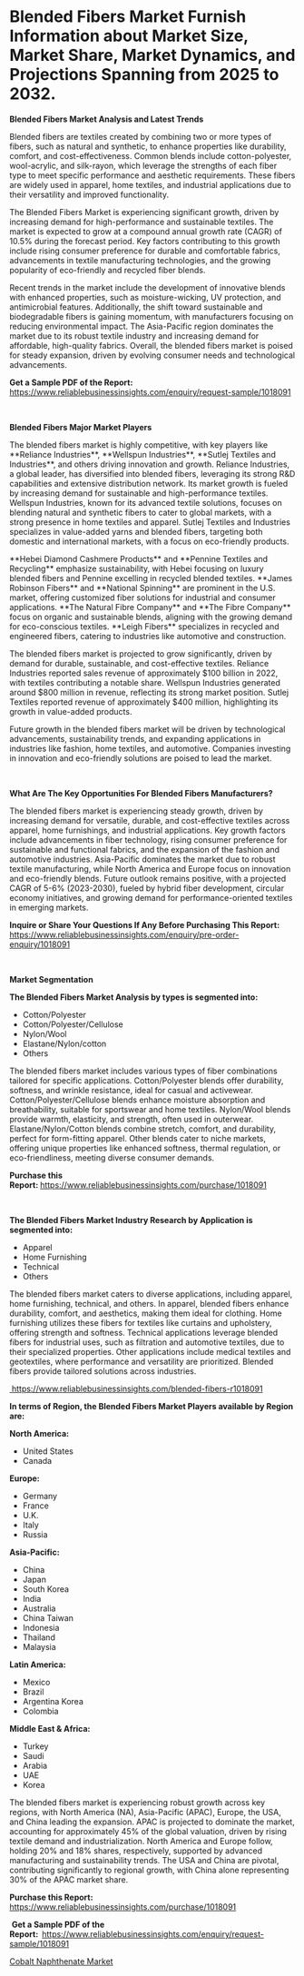 <p><h1>Blended Fibers Market Furnish Information about Market Size, Market Share, Market Dynamics, and Projections Spanning from 2025 to 2032.</h1></p><p><strong>Blended Fibers Market Analysis and Latest Trends</strong></p>
<p><p>Blended fibers are textiles created by combining two or more types of fibers, such as natural and synthetic, to enhance properties like durability, comfort, and cost-effectiveness. Common blends include cotton-polyester, wool-acrylic, and silk-rayon, which leverage the strengths of each fiber type to meet specific performance and aesthetic requirements. These fibers are widely used in apparel, home textiles, and industrial applications due to their versatility and improved functionality.</p><p>The Blended Fibers Market is experiencing significant growth, driven by increasing demand for high-performance and sustainable textiles. The market is expected to grow at a compound annual growth rate (CAGR) of 10.5% during the forecast period. Key factors contributing to this growth include rising consumer preference for durable and comfortable fabrics, advancements in textile manufacturing technologies, and the growing popularity of eco-friendly and recycled fiber blends.</p><p>Recent trends in the market include the development of innovative blends with enhanced properties, such as moisture-wicking, UV protection, and antimicrobial features. Additionally, the shift toward sustainable and biodegradable fibers is gaining momentum, with manufacturers focusing on reducing environmental impact. The Asia-Pacific region dominates the market due to its robust textile industry and increasing demand for affordable, high-quality fabrics. Overall, the blended fibers market is poised for steady expansion, driven by evolving consumer needs and technological advancements.</p></p>
<p><strong>Get a Sample PDF of the Report:&nbsp;</strong> <a href="https://www.reliablebusinessinsights.com/enquiry/request-sample/1018091?utm_campaign=2252&utm_medium=2&utm_source=Github&utm_content=ia&utm_term=25012025&utm_id=blended-fibers">https://www.reliablebusinessinsights.com/enquiry/request-sample/1018091</a></p>
<p>&nbsp;</p>
<p><strong>Blended Fibers Major Market Players</strong></p>
<p><p>The blended fibers market is highly competitive, with key players like **Reliance Industries**, **Wellspun Industries**, **Sutlej Textiles and Industries**, and others driving innovation and growth. Reliance Industries, a global leader, has diversified into blended fibers, leveraging its strong R&D capabilities and extensive distribution network. Its market growth is fueled by increasing demand for sustainable and high-performance textiles. Wellspun Industries, known for its advanced textile solutions, focuses on blending natural and synthetic fibers to cater to global markets, with a strong presence in home textiles and apparel. Sutlej Textiles and Industries specializes in value-added yarns and blended fibers, targeting both domestic and international markets, with a focus on eco-friendly products.</p><p>**Hebei Diamond Cashmere Products** and **Pennine Textiles and Recycling** emphasize sustainability, with Hebei focusing on luxury blended fibers and Pennine excelling in recycled blended textiles. **James Robinson Fibers** and **National Spinning** are prominent in the U.S. market, offering customized fiber solutions for industrial and consumer applications. **The Natural Fibre Company** and **The Fibre Company** focus on organic and sustainable blends, aligning with the growing demand for eco-conscious textiles. **Leigh Fibers** specializes in recycled and engineered fibers, catering to industries like automotive and construction.</p><p>The blended fibers market is projected to grow significantly, driven by demand for durable, sustainable, and cost-effective textiles. Reliance Industries reported sales revenue of approximately $100 billion in 2022, with textiles contributing a notable share. Wellspun Industries generated around $800 million in revenue, reflecting its strong market position. Sutlej Textiles reported revenue of approximately $400 million, highlighting its growth in value-added products.</p><p>Future growth in the blended fibers market will be driven by technological advancements, sustainability trends, and expanding applications in industries like fashion, home textiles, and automotive. Companies investing in innovation and eco-friendly solutions are poised to lead the market.</p></p>
<p>&nbsp;</p>
<p><strong>What Are The Key Opportunities For Blended Fibers Manufacturers?</strong></p>
<p><p>The blended fibers market is experiencing steady growth, driven by increasing demand for versatile, durable, and cost-effective textiles across apparel, home furnishings, and industrial applications. Key growth factors include advancements in fiber technology, rising consumer preference for sustainable and functional fabrics, and the expansion of the fashion and automotive industries. Asia-Pacific dominates the market due to robust textile manufacturing, while North America and Europe focus on innovation and eco-friendly blends. Future outlook remains positive, with a projected CAGR of 5-6% (2023-2030), fueled by hybrid fiber development, circular economy initiatives, and growing demand for performance-oriented textiles in emerging markets.</p></p>
<p><strong>Inquire or Share Your Questions If Any Before Purchasing This Report:</strong> <a href="https://www.reliablebusinessinsights.com/enquiry/pre-order-enquiry/1018091?utm_campaign=2252&utm_medium=2&utm_source=Github&utm_content=ia&utm_term=25012025&utm_id=blended-fibers">https://www.reliablebusinessinsights.com/enquiry/pre-order-enquiry/1018091</a></p>
<p>&nbsp;</p>
<p><strong>Market Segmentation</strong></p>
<p><strong>The Blended Fibers Market Analysis by types is segmented into:</strong></p>
<p><ul><li>Cotton/Polyester</li><li>Cotton/Polyester/Cellulose</li><li>Nylon/Wool</li><li>Elastane/Nylon/cotton</li><li>Others</li></ul></p>
<p><p>The blended fibers market includes various types of fiber combinations tailored for specific applications. Cotton/Polyester blends offer durability, softness, and wrinkle resistance, ideal for casual and activewear. Cotton/Polyester/Cellulose blends enhance moisture absorption and breathability, suitable for sportswear and home textiles. Nylon/Wool blends provide warmth, elasticity, and strength, often used in outerwear. Elastane/Nylon/Cotton blends combine stretch, comfort, and durability, perfect for form-fitting apparel. Other blends cater to niche markets, offering unique properties like enhanced softness, thermal regulation, or eco-friendliness, meeting diverse consumer demands.</p></p>
<p><strong>Purchase this Report:&nbsp;</strong><a href="https://www.reliablebusinessinsights.com/purchase/1018091?utm_campaign=2252&utm_medium=2&utm_source=Github&utm_content=ia&utm_term=25012025&utm_id=blended-fibers">https://www.reliablebusinessinsights.com/purchase/1018091</a></p>
<p>&nbsp;</p>
<p><strong>The Blended Fibers Market Industry Research by Application is segmented into:</strong></p>
<p><ul><li>Apparel</li><li>Home Furnishing</li><li>Technical</li><li>Others</li></ul></p>
<p><p>The blended fibers market caters to diverse applications, including apparel, home furnishing, technical, and others. In apparel, blended fibers enhance durability, comfort, and aesthetics, making them ideal for clothing. Home furnishing utilizes these fibers for textiles like curtains and upholstery, offering strength and softness. Technical applications leverage blended fibers for industrial uses, such as filtration and automotive textiles, due to their specialized properties. Other applications include medical textiles and geotextiles, where performance and versatility are prioritized. Blended fibers provide tailored solutions across industries.</p></p>
<p><a href="https://www.reliablebusinessinsights.com/blended-fibers-r1018091?utm_campaign=2252&utm_medium=2&utm_source=Github&utm_content=ia&utm_term=25012025&utm_id=blended-fibers">&nbsp;https://www.reliablebusinessinsights.com/blended-fibers-r1018091</a></p>
<p><strong>In terms of Region, the Blended Fibers Market Players available by Region are:</strong></p>
<p>
    <p> <strong> North America: </strong>
        <ul>
            <li>United States</li>
            <li>Canada</li>
        </ul>
        </p> 
    <p> <strong> Europe: </strong>
        <ul>
            <li>Germany</li>
            <li>France</li>
            <li>U.K.</li>
            <li>Italy</li>
            <li>Russia</li>
        </ul>
        </p> 
    <p> <strong> Asia-Pacific: </strong>
        <ul>
            <li>China</li>
            <li>Japan</li>
            <li>South Korea</li>
            <li>India</li>
            <li>Australia</li>
            <li>China Taiwan</li>
            <li>Indonesia</li>
            <li>Thailand</li>
            <li>Malaysia</li>
        </ul>
        </p> 
    <p> <strong> Latin America: </strong>
        <ul>
            <li>Mexico</li>
            <li>Brazil</li>
            <li>Argentina Korea</li>
            <li>Colombia</li>
        </ul>
        </p> 
    <p> <strong> Middle East & Africa: </strong>
        <ul>
            <li>Turkey</li>
            <li>Saudi</li>
            <li>Arabia</li>
            <li>UAE</li>
            <li>Korea</li>
        </ul>
    </p>
    </p>
<p><p>The blended fibers market is experiencing robust growth across key regions, with North America (NA), Asia-Pacific (APAC), Europe, the USA, and China leading the expansion. APAC is projected to dominate the market, accounting for approximately 45% of the global valuation, driven by rising textile demand and industrialization. North America and Europe follow, holding 20% and 18% shares, respectively, supported by advanced manufacturing and sustainability trends. The USA and China are pivotal, contributing significantly to regional growth, with China alone representing 30% of the APAC market share.</p></p>
<p><strong>Purchase this Report: </strong><a href="https://www.reliablebusinessinsights.com/purchase/1018091?utm_campaign=2252&utm_medium=2&utm_source=Github&utm_content=ia&utm_term=25012025&utm_id=blended-fibers">https://www.reliablebusinessinsights.com/purchase/1018091</a></p>
<p>&nbsp;<strong>Get a Sample PDF of the Report:&nbsp;&nbsp;</strong><a href="https://www.reliablebusinessinsights.com/enquiry/request-sample/1018091?utm_campaign=2252&utm_medium=2&utm_source=Github&utm_content=ia&utm_term=25012025&utm_id=blended-fibers">https://www.reliablebusinessinsights.com/enquiry/request-sample/1018091</a></p>
<p><strong></strong></p>
<p><p><a href="https://github.com/joannesouthgate/Market-Research-Report-List-5/blob/main/cobalt-naphthenate-market.md?utm_campaign=2252&utm_medium=2&utm_source=Github&utm_content=ia&utm_term=25012025&utm_id=blended-fibers">Cobalt Naphthenate Market</a></p></p>